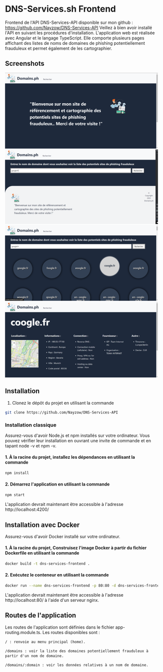# DNS-Services.sh Frontend

Frontend de l'API DNS-Services-API disponible sur mon github : https://github.com/Nayzow/DNS-Services-API
Veillez à bien avoir installé l'API en suivant les procédures d'installation.
L'application web est réalisée avec Angular et le langage TypeScript. Elle comporte plusieurs pages affichant des listes de noms de domaines de phishing potentiellement frauduleux et permet également de les cartographier.

## Screenshots

![img.png](src%2Fassets%2Fimages%2Fscreenshots%2Fimg.png)
![img_1.png](src%2Fassets%2Fimages%2Fscreenshots%2Fimg_1.png)
![img_2.png](src%2Fassets%2Fimages%2Fscreenshots%2Fimg_2.png)
![img_3.png](src%2Fassets%2Fimages%2Fscreenshots%2Fimg_3.png)

## Installation

1. Clonez le dépôt du projet en utilisant la commande

```bash
git clone https://github.com/Nayzow/DNS-Services-API
```

### Installation classique

Assurez-vous d'avoir Node.js et npm installés sur votre ordinateur. Vous pouvez vérifier leur installation en ouvrant une invite de commande et en tapant node -v et npm -v.


#### 1. À la racine du projet, installez les dépendances en utilisant la commande

```bash
npm install
```

#### 2. Démarrez l'application en utilisant la commande

```bash
npm start
```

L'application devrait maintenant être accessible à l'adresse http://localhost:4200/

## Installation avec Docker

Assurez-vous d'avoir Docker installé sur votre ordinateur.

#### 1. À la racine du projet, Construisez l'image Docker à partir du fichier Dockerfile en utilisant la commande

```bash
docker build -t dns-services-frontend .
```

#### 2. Exécutez le conteneur en utilisant la commande

```bash
docker run --name dns-services-frontend -p 80:80 -d dns-services-frontend
```

L'application devrait maintenant être accessible à l'adresse http://localhost:80/ à l'aide d'un serveur nginx.

## Routes de l'application

Les routes de l'application sont définies dans le fichier app-routing.module.ts. Les routes disponibles sont :

```
/ : renvoie au menu principal (home).
```

```
/domains : voir la liste des domaines potentiellement frauduleux à partir d'un nom de domaine.
```

```
/domains/:domain : voir les données relatives à un nom de domaine.
```
